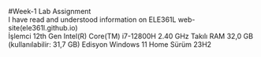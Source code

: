 #Week-1 Lab Assignment  
I have read and understood information on ELE361L web-site(ele361l.github.io)  
İşlemci	12th Gen Intel(R) Core(TM) i7-12800H   2.40 GHz
Takılı RAM	32,0 GB (kullanılabilir: 31,7 GB)
Edisyon	Windows 11 Home 
Sürüm	23H2

